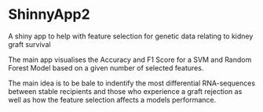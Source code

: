 # ShinnyApp2
A shiny app to help with feature selection for genetic data relating to kidney graft survival

The main app visualises the Accuracy and F1 Score for a SVM and Random Forest Model based on a given number of selected features.

The main idea is to be bale to indentify the most differential RNA-sequences between stable recipients and those who experience a graft
rejection as well as how the feature selection affects a models performance.


